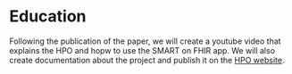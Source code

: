 # Education

Following the publication of the paper, we will create a youtube video that explains the HPO and hopw to use the SMART on FHIR app.
We will also create documentation about the project and publish it on the [HPO website](https://hpo.jax.org/app/). 
